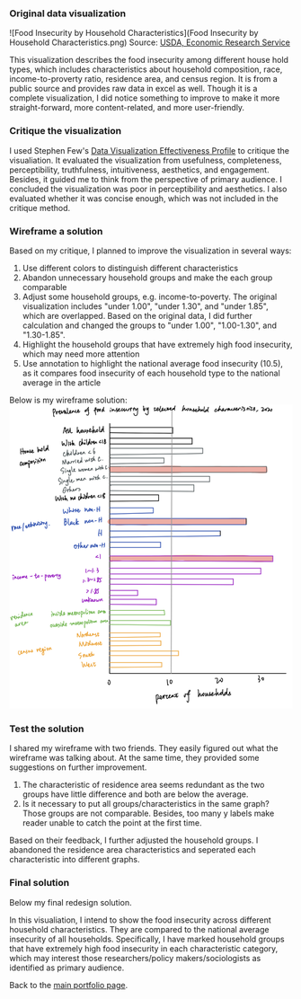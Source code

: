 ### Original data visualization
![Food Insecurity by Household Characteristics](Food Insecurity by Household Characteristics.png)
Source: [USDA, Economic Research Service](https://www.ers.usda.gov/topics/food-nutrition-assistance/food-security-in-the-u-s/key-statistics-graphics/)

This visualization describes the food insecurity among different house hold types, which includes characteristics about household composition, race, income-to-proverty ratio, residence area, and census region. It is from a public source and provides raw data in excel as well. Though it is a complete visualization, I did notice something to improve to make it more straight-forward, more content-related, and more user-friendly.

### Critique the visualization

I used Stephen Few's [Data Visualization Effectiveness Profile](http://www.perceptualedge.com/articles/visual_business_intelligence/data_visualization_effectiveness_profile.pdf) to critique the visualiation. It evaluated the visualization from usefulness, completeness, perceptibility, truthfulness, intuitiveness, aesthetics, and engagement. Besides, it guided me to think from the perspective of primary audience. I concluded the visualization was poor in perceptibility and aesthetics. I also evaluated whether it was concise enough, which was not included in the critique method.

### Wireframe a solution

Based on my critique, I planned to improve the visualization in several ways:
1. Use different colors to distinguish different characteristics
2. Abandon unnecessary household groups and make the each group comparable
3. Adjust some household groups, e.g. income-to-poverty. The original visualization includes "under 1.00", "under 1.30", and "under 1.85", which are overlapped. Based on the original data, I did further calculation and changed the groups to "under 1.00", "1.00-1.30", and "1.30-1.85".
4. Highlight the household groups that have extremely high food insecurity, which may need more attention
5. Use annotation to highlight the national average food insecurity (10.5), as it compares food insecurity of each household type to the national average in the article

Below is my wireframe solution:
![Wireframe](Wireframe.jpeg)

### Test the solution
I shared my wireframe with two friends. They easily figured out what the wireframe was talking about. At the same time, they provided some suggestions on further improvement.
1. The characteristic of residence area seems redundant as the two groups have little difference and both are below the average.
2. Is it necessary to put all groups/characteristics in the same graph? Those groups are not comparable. Besides, too many y labels make reader unable to catch the point at the first time.

Based on their feedback, I further adjusted the household groups. I abandoned the residence area characteristics and seperated each characteristic into different graphs.

### Final solution
Below my final redesign solution.
<div class="flourish-embed flourish-chart" data-src="visualisation/8621706"><script src="https://public.flourish.studio/resources/embed.js"></script></div>

In this visualiation, I intend to show the food insecurity across different household characteristics. They are compared to the national average insecurity of all households. Specifically, I have marked household groups that have extremely high food insecurity in each characteristic category, which may interest those researchers/policy makers/sociologists as identified as primary audience.

Back to the [main portfolio page](https://tracycccc.github.io/tracy-data-visualization/).

